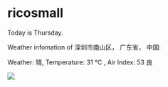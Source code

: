 # ricosmall

Today is Thursday.

Weather infomation of 深圳市南山区， 广东省， 中国: 

Weather: 晴, Temperature: 31 ℃ , Air Index: 53 良

<img src="https://github-readme-stats.vercel.app/api?username=ricosmall&show_icons=true" />
